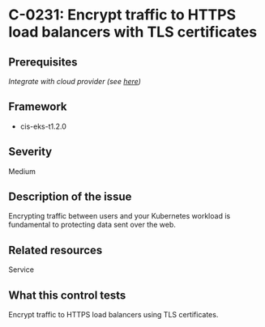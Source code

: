 # C-0231: Encrypt traffic to HTTPS load balancers with TLS certificates

## Prerequisites
 *Integrate with cloud provider (see [here](https://hub.armosec.io/docs/kubescape-integration-with-cloud-providers))*
 
## Framework
* cis-eks-t1.2.0
 
## Severity
Medium

## Description of the issue
Encrypting traffic between users and your Kubernetes workload is fundamental to protecting data sent over the web.
 
## Related resources
Service
 
## What this control tests 
Encrypt traffic to HTTPS load balancers using TLS certificates.
 
